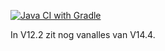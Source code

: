 [![Java CI with Gradle](https://github.com/lucasrequile/ses_opdrachten_PE/actions/workflows/gradle.yml/badge.svg)](https://github.com/lucasrequile/ses_opdrachten_PE/actions/workflows/gradle.yml)

In V12.2 zit nog vanalles van V14.4.
